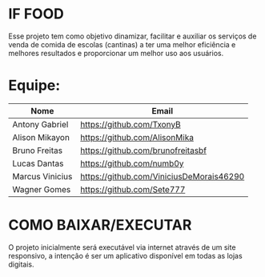 # IF FOOD

Esse projeto tem como objetivo dinamizar, facilitar e auxiliar os serviços de venda de comida de escolas (cantinas) a ter uma melhor eficiência e melhores resultados e proporcionar um melhor uso aos usuários.

# Equipe:

| Nome | Email | 
|-----------|-----------| 
| Antony Gabriel | https://github.com/TxonyB |
| Alison Mikayon | https://github.com/AlisonMika|
| Bruno Freitas | https://github.com/brunofreitasbf | 
| Lucas Dantas | https://github.com/numb0y |
| Marcus Vinicius | https://github.com/ViniciusDeMorais46290 |
| Wagner Gomes | https://github.com/Sete777 |

# COMO BAIXAR/EXECUTAR

O projeto inicialmente será executável via internet através de um site responsivo, a intenção é ser um aplicativo disponível em todas as lojas digitais.
